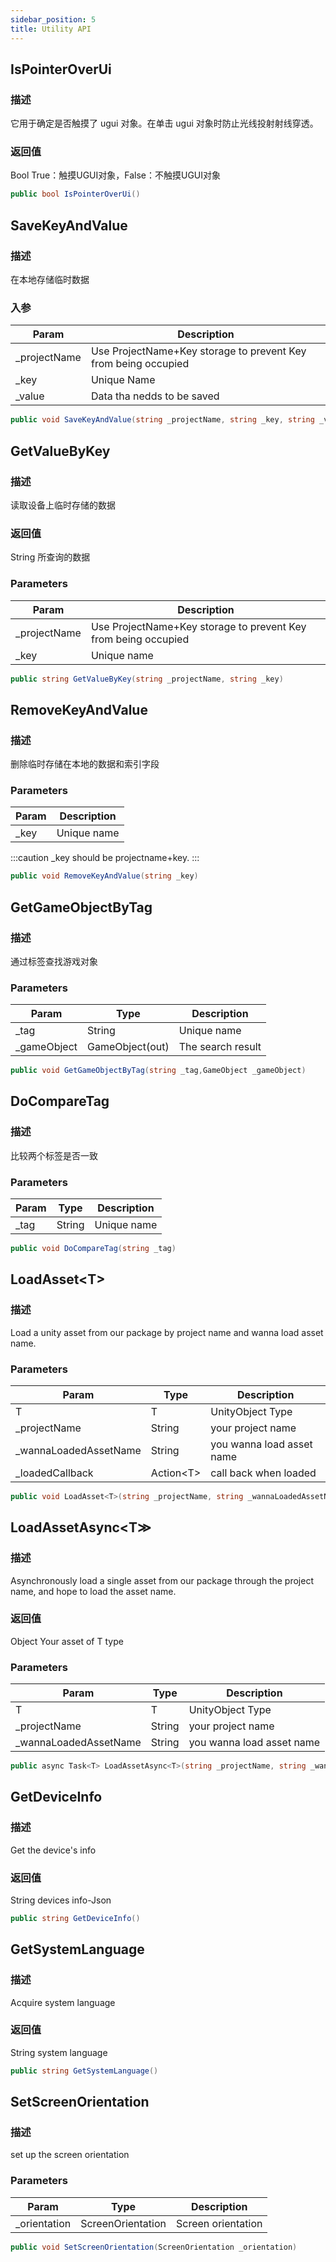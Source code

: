 ```yaml
---
sidebar_position: 5
title: Utility API
---
```


## IsPointerOverUi

###  描述

它用于确定是否触摸了 ugui 对象。在单击 ugui 对象时防止光线投射射线穿透。

###  返回值

Bool  True：触摸UGUI对象，False：不触摸UGUI对象

```cs
public bool IsPointerOverUi()
```

## SaveKeyAndValue

###  描述

在本地存储临时数据

###  入参

| Param         | Description                                                    |
| ------------- | -------------------------------------------------------------- |
| \_projectName | Use ProjectName+Key storage to prevent Key from being occupied |
| \_key         | Unique Name                                                    |
| \_value       | Data tha nedds to be saved                                     |

```cs
public void SaveKeyAndValue(string _projectName, string _key, string _value)
```

## GetValueByKey

###  描述

读取设备上临时存储的数据

###  返回值

String 所查询的数据

### Parameters

| Param         | Description                                                    |
| ------------- | -------------------------------------------------------------- |
| \_projectName | Use ProjectName+Key storage to prevent Key from being occupied |
| \_key         | Unique name                                                    |

```cs
public string GetValueByKey(string _projectName, string _key)
```

## RemoveKeyAndValue

###  描述

删除临时存储在本地的数据和索引字段

### Parameters

| Param | Description |
| ----- | ----------- |
| \_key | Unique name |

:::caution
\_key should be projectname+key.
:::

```cs
public void RemoveKeyAndValue(string _key)
```

## GetGameObjectByTag

###  描述

通过标签查找游戏对象

### Parameters

| Param        | Type            | Description       |
| ------------ | --------------- | ----------------- |
| \_tag        | String          | Unique name       |
| \_gameObject | GameObject(out) | The search result |

```cs
public void GetGameObjectByTag(string _tag,GameObject _gameObject)
```

## DoCompareTag

###  描述

比较两个标签是否一致

### Parameters

| Param | Type   | Description |
| ----- | ------ | ----------- |
| \_tag | String | Unique name |

```cs
public void DoCompareTag(string _tag)
```

## LoadAsset&lt;T&gt;

###  描述

Load a unity asset from our package by project name and wanna load asset name.

### Parameters

| Param                  | Type            | Description               |
| ---------------------- | --------------- | ------------------------- |
| T                      | T               | UnityObject Type          |
| \_projectName          | String          | your project name         |
| \_wannaLoadedAssetName | String          | you wanna load asset name |
| \_loadedCallback       | Action&lt;T&gt; | call back when loaded     |

```cs
public void LoadAsset<T>(string _projectName, string _wannaLoadedAssetName,Action<T> _loadedCallback)
```

## LoadAssetAsync&lt;T&Gt;

###  描述

Asynchronously load a single asset from our package through the project name, and hope to load the asset name.

###  返回值

Object Your asset of T type

### Parameters

| Param                  | Type   | Description               |
| ---------------------- | ------ | ------------------------- |
| T                      | T      | UnityObject Type          |
| \_projectName          | String | your project name         |
| \_wannaLoadedAssetName | String | you wanna load asset name |

```cs
public async Task<T> LoadAssetAsync<T>(string _projectName, string _wannaLoadedAssetName)
```

## GetDeviceInfo

###  描述

Get the device's info

###  返回值

String devices info-Json

```cs
public string GetDeviceInfo()
```

## GetSystemLanguage

###  描述

Acquire system language

###  返回值

String system language

```cs
public string GetSystemLanguage()
```

## SetScreenOrientation

###  描述

set up the screen orientation

### Parameters

| Param         | Type              | Description        |
| ------------- | ----------------- | ------------------ |
| \_orientation | ScreenOrientation | Screen orientation |

```cs
public void SetScreenOrientation(ScreenOrientation _orientation)
```
